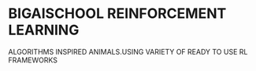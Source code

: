 # BIGAISCHOOL REINFORCEMENT LEARNING
ALGORITHMS INSPIRED ANIMALS.USING VARIETY OF READY TO USE RL FRAMEWORKS
